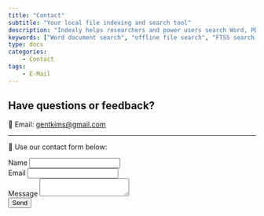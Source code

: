 ```yaml
---
title: "Contact"
subtitle: "Your local file indexing and search tool"
description: "Indexly helps researchers and power users search Word, PDF, and text documents locally. Fast, offline, with tagging and FTS5."
keywords: ["Word document search", "offline file search", "FTS5 search tool", "research document indexing"]
type: docs
categories:
    - Contact
tags:
    - E-Mail
---
```



<div class="contact-wrapper">
  <div class="contact-info">
    <h2>Have questions or feedback?</h2>
    <p>📧 Email: <a href="mailto:gentkims@gmail.com">gentkims@gmail.com</a></p>
    <hr class="thin-line" />
    <div class="contact-buttons">
      <a href="https://linkedin.com/in/kimsgent" target="_blank" rel="noopener" class="contact-btn">
        <i class="fab fa-linkedin"></i>
      </a>
      <a href="https://sites.google.com/view/kimsgent" target="_blank" rel="noopener" class="contact-btn">
        <i class="fab fa-google"></i>
      </a>
      <a href="https://github.com/kimsgent/project-indexly" target="_blank" rel="noopener" class="contact-btn">
        <i class="fab fa-github"></i>
      </a>
      <a href="https://pypi.org/project/indexly/" target="_blank" rel="noopener" class="contact-btn">
        <i class="fab fa-python"></i>
      </a>
    </div>
    <p>💬 Use our contact form below:</p>
  </div>
  <form name="contact" method="POST" data-netlify="true" data-netlify-recaptcha="true" class="contact-form">
    <div class="form-group">
      <label for="name">Name</label>
      <input type="text" id="name" name="name" required />
    </div>
    <div class="form-group">
      <label for="email">Email</label>
      <input type="email" id="email" name="email" required />
    </div>
    <div class="form-group">
      <label for="message">Message</label>
      <textarea id="message" name="message" required></textarea>
    </div>
    <div data-netlify-recaptcha="true" class="recaptcha"></div>
    <button type="submit" class="submit-btn">Send</button>
  </form>
</div>

